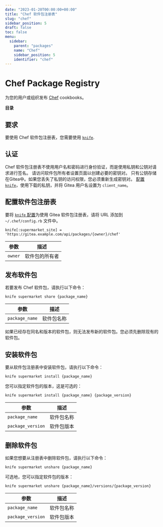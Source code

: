 ```yaml
---
date: "2023-01-20T00:00:00+00:00"
title: "Chef 软件包注册表"
slug: "chef"
sidebar_position: 5
draft: false
toc: false
menu:
  sidebar:
    parent: "packages"
    name: "Chef"
    sidebar_position: 5
    identifier: "chef"
---
```


# Chef Package Registry

为您的用户或组织发布 [Chef](https://chef.io/) cookbooks。

**目录**


## 要求

要使用 Chef 软件包注册表，您需要使用 [`knife`](https://docs.chef.io/workstation/knife/).

## 认证

Chef 软件包注册表不使用用户名和密码进行身份验证，而是使用私钥和公钥对请求进行签名。
请访问软件包所有者设置页面以创建必要的密钥对。
只有公钥存储在Gitea中。如果您丢失了私钥的访问权限，您必须重新生成密钥对。
[配置 `knife`](https://docs.chef.io/workstation/knife_setup/)，使用下载的私钥，并将 Gitea 用户名设置为 `client_name`。

## 配置软件包注册表

要将 [`knife` 配置](https://docs.chef.io/workstation/knife_setup/)为使用 Gitea 软件包注册表，请将 URL 添加到 `~/.chef/config.rb` 文件中。

```
knife[:supermarket_site] = 'https://gitea.example.com/api/packages/{owner}/chef'
```

| 参数    | 描述           |
| ------- | -------------- |
| `owner` | 软件包的所有者 |

## 发布软件包

若要发布 Chef 软件包，请执行以下命令：

```shell
knife supermarket share {package_name}
```

| 参数           | 描述       |
| -------------- | ---------- |
| `package_name` | 软件包名称 |

如果已经存在同名和版本的软件包，则无法发布新的软件包。您必须先删除现有的软件包。

## 安装软件包

要从软件包注册表中安装软件包，请执行以下命令：

```shell
knife supermarket install {package_name}
```

您可以指定软件包的版本，这是可选的：

```shell
knife supermarket install {package_name} {package_version}
```

| 参数              | 描述       |
| ----------------- | ---------- |
| `package_name`    | 软件包名称 |
| `package_version` | 软件包版本 |

## 删除软件包

如果您想要从注册表中删除软件包，请执行以下命令：

```shell
knife supermarket unshare {package_name}
```

可选地，您可以指定软件包的版本：

```shell
knife supermarket unshare {package_name}/versions/{package_version}
```

| 参数              | 描述       |
| ----------------- | ---------- |
| `package_name`    | 软件包名称 |
| `package_version` | 软件包版本 |
